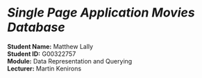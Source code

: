 # **_Single Page Application Movies Database_**

**Student Name:** Matthew Lally </br>
**Student ID:** G00322757 </br>
**Module:** Data Representation and Querying </br>
**Lecturer:** Martin Kenirons </br>